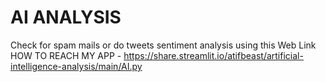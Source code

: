 # AI ANALYSIS

Check for spam mails or do tweets sentiment analysis using this Web Link
HOW TO REACH MY APP - https://share.streamlit.io/atifbeast/artificial-intelligence-analysis/main/AI.py
